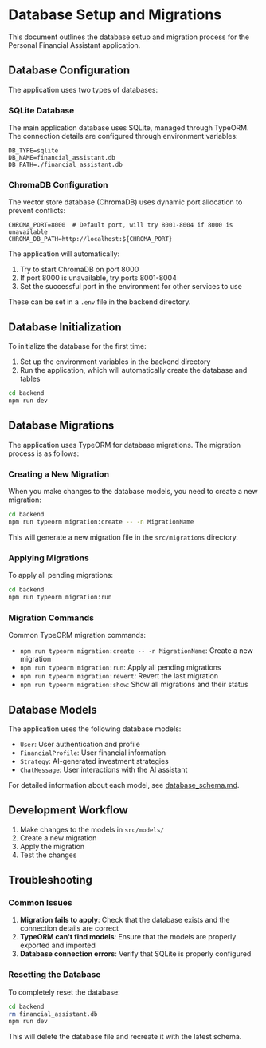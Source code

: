 # Database Setup and Migrations

This document outlines the database setup and migration process for the Personal Financial Assistant application.

## Database Configuration

The application uses two types of databases:

### SQLite Database
The main application database uses SQLite, managed through TypeORM. The connection details are configured through environment variables:

```
DB_TYPE=sqlite
DB_NAME=financial_assistant.db
DB_PATH=./financial_assistant.db
```

### ChromaDB Configuration
The vector store database (ChromaDB) uses dynamic port allocation to prevent conflicts:

```
CHROMA_PORT=8000  # Default port, will try 8001-8004 if 8000 is unavailable
CHROMA_DB_PATH=http://localhost:${CHROMA_PORT}
```

The application will automatically:
1. Try to start ChromaDB on port 8000
2. If port 8000 is unavailable, try ports 8001-8004
3. Set the successful port in the environment for other services to use

These can be set in a `.env` file in the backend directory.

## Database Initialization

To initialize the database for the first time:

1. Set up the environment variables in the backend directory
2. Run the application, which will automatically create the database and tables

```bash
cd backend
npm run dev
```

## Database Migrations

The application uses TypeORM for database migrations. The migration process is as follows:

### Creating a New Migration

When you make changes to the database models, you need to create a new migration:

```bash
cd backend
npm run typeorm migration:create -- -n MigrationName
```

This will generate a new migration file in the `src/migrations` directory.

### Applying Migrations

To apply all pending migrations:

```bash
cd backend
npm run typeorm migration:run
```

### Migration Commands

Common TypeORM migration commands:

- `npm run typeorm migration:create -- -n MigrationName`: Create a new migration
- `npm run typeorm migration:run`: Apply all pending migrations
- `npm run typeorm migration:revert`: Revert the last migration
- `npm run typeorm migration:show`: Show all migrations and their status

## Database Models

The application uses the following database models:

- `User`: User authentication and profile
- `FinancialProfile`: User financial information
- `Strategy`: AI-generated investment strategies
- `ChatMessage`: User interactions with the AI assistant

For detailed information about each model, see [database_schema.md](database_schema.md).

## Development Workflow

1. Make changes to the models in `src/models/`
2. Create a new migration
3. Apply the migration
4. Test the changes

## Troubleshooting

### Common Issues

1. **Migration fails to apply**: Check that the database exists and the connection details are correct
2. **TypeORM can't find models**: Ensure that the models are properly exported and imported
3. **Database connection errors**: Verify that SQLite is properly configured

### Resetting the Database

To completely reset the database:

```bash
cd backend
rm financial_assistant.db
npm run dev
```

This will delete the database file and recreate it with the latest schema. 